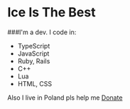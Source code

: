 # Ice Is The Best
###I'm a dev.
I code in: 
- TypeScript
- JavaScript
- Ruby, Rails
- C++
- Lua
- HTML, CSS

Also
I live in Poland pls help me
[Donate](https://paypal.me/carordev)
